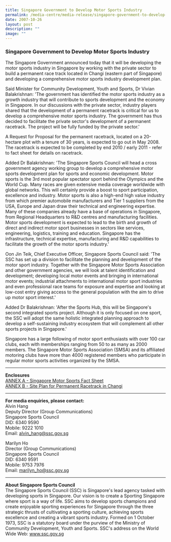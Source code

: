 ```yaml
---
title: Singapore Government to Develop Motor Sports Industry
permalink: /media-centre/media-release/singapore-government-to-develop-motor-sports-industry/
date: 2007-10-26
layout: post
description: ""
image: ""
---
```

### **Singapore Government to Develop Motor Sports Industry**

The Singapore Government announced today that it will be developing the motor sports industry in Singapore by working with the private sector to build a permanent race track located in Changi (eastern part of Singapore) and developing a comprehensive motor sports industry development plan.

Said Minister for Community Development, Youth and Sports, Dr Vivian Balakrishnan: 'The government has identified the motor sports industry as a growth industry that will contribute to sports development and the economy in Singapore. In our discussions with the private sector, industry players shared that the development of a permanent racetrack is critical for us to develop a comprehensive motor sports industry. The government has thus decided to facilitate the private sector's development of a permanent racetrack. The project will be fully funded by the private sector.'

A Request for Proposal for the permanent racetrack, located on a 20-hectare plot with a tenure of 30 years, is expected to go out in May 2008. The racetrack is expected to be completed by end 2010 / early 2011 - refer to fact sheet for details on racetrack.

Added Dr Balakrishnan: 'The Singapore Sports Council will head a cross government agency working group to develop a comprehensive motor sports development plan for sports and economic development. Motor sports is the 3rd most popular spectator sport behind the Olympics and the World Cup. Many races are given extensive media coverage worldwide with global networks. This will certainly provide a boost to sport participation, excellence and industry. Motor sports is also a high-end high value industry from which premier automobile manufacturers and Tier 1 suppliers from the USA, Europe and Japan draw their technical and engineering expertise. Many of these companies already have a base of operations in Singapore, from Regional Headquarters to R&D centres and manufacturing facilities. Motor sports development is expected to lead to the birth and growth of direct and indirect motor sport businesses in sectors like services, engineering, logistics, training and education. Singapore has the infrastructure, technical expertise, manufacturing and R&D capabilities to facilitate the growth of the motor sports industry.'

Oon Jin Teik, Chief Executive Officer, Singapore Sports Council said: 'The SSC has set up a division to facilitate the planning and development of the motor sport industry. Together with the Singapore Motor Sports Association and other government agencies, we will look at talent identification and development; developing local motor events and bringing in international motor events; industrial attachments to international motor sport industries and even professional race teams for exposure and expertise and looking at low-cost entry giving access to the general population with the aim to drive up motor sport interest.'

Added Dr Balakrishnan: 'After the Sports Hub, this will be Singapore's second integrated sports project. Although it is only focused on one sport, the SSC will adopt the same holistic integrated planning approach to develop a self-sustaining industry ecosystem that will complement all other sports projects in Singapore.'

Singapore has a large following of motor sport enthusiasts with over 100 car clubs, each with memberships ranging from 50 to as many as 2000 members. The Singapore Motor Sports Association (SMSA) and its affiliated motoring clubs have more than 4000 registered members who participate in regular motor sports activities organized by the SMSA.

---

**Enclosures**<br>
[ANNEX A - Singapore Motor Sports Fact Sheet](/files/Media%20Centre/Media%20Release/2007/October/ANNEX20A.pdf)<br>
[ANNEX B - Site Plan for Permanent Racetrack in Changi](/images/Media%20Centre/Media%20Release/2007/October/Motorsport20Site20Map.jpeg)

---

**For media enquiries, please contact:**
<br>
Alvin Hang
<br>
Deputy Director (Group Communications)
<br>
Singapore Sports Council
<br>
DID: 6340 9590
<br>
Mobile: 9222 1010
<br>
Email: [alvin_hang@ssc.gov.sg](mailto:alvin_hang@ssc.gov.sg)

Marilyn Ho
<br>
Director (Group Communications)
<br>
Singapore Sports Council
<br>
DID: 6340 9591
<br>
Mobile: 9753 7976
<br>
Email: [marilyn_ho@ssc.gov.sg](mailto:marilyn_ho@ssc.gov.sg)

---

**About Singapore Sports Council**
<br>
The Singapore Sports Council (SSC) is Singapore's lead agency tasked with developing sports in Singapore. Our vision is to create a Sporting Singapore where sport is a way of life. SSC aims to develop sports champions and create enjoyable sporting experiences for Singapore through the three strategic thrusts of cultivating a sporting culture, achieving sports excellence and creating a vibrant sports industry. Formed on 1 October 1973, SSC is a statutory board under the purview of the Ministry of Community Development, Youth and Sports. SSC's address on the World Wide Web: www.ssc.gov.sg